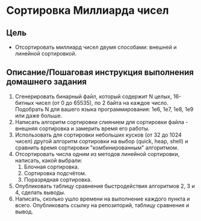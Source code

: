 # Сортировка Миллиарда чисел

## Цель

- Отсортировать миллиард чисел двумя способами: внешней и линейной сортировкой.

## Описание/Пошаговая инструкция выполнения домашнего задания

1. Сгенерировать бинарный файл, который содержит N целых, 16-битных чисел (от 0
   до 65535), по 2 байта на каждое число. Подобрать N для вашего языка
   программирования: 1e6, 1e7, 1e8, 1e9 или даже больше.
2. Написать алгоритм сортировки слиянием для сортировки файла - внешняя
   сортировка и замерить время его работы.
3. Использовать для сортировки небольших кусков (от 32 до 1024 чисел) другой
   алгоритм сортировки на выбор (quick, heap, shell) и сравнить время сортировки
   "комбинированным" алгоритмом.
4. Отсортировать числа одним из методов линейной сортировки, написать, какой
   выбрали:
   1. Блочная сортировка.
   2. Сортировка подсчётом.
   3. Поразрядная сортировка.
5. Опубликовать таблицу сравнения быстродействия алгоритмов 2, 3 и 4, сделать
   выводы.
6. Написать, сколько ушло времени на выполнение каждого пункта и всего.
   Опубликовать ссылку на репозиторий, таблицу сравнения и вывод.
